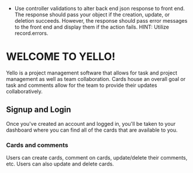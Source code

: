 - Use controller validations to alter back end json response to front end. The response should pass your object if the creation, update, or deletion succeeds. However, the response should pass error messages to the front end and display them if the action fails. HINT: Utilize record.errors.


# WELCOME TO YELLO!
Yello is a project management software that allows for task and project management as well as team collaboration. Cards house an overall goal or task and comments allow for the team to provide their updates collaboratively. 

## Signup and Login
Once you've created an account and logged in, you'll be taken to your dashboard where you can find all of the cards that are available to you. 

### Cards and comments
Users can create cards, comment on cards, update/delete their comments, etc. Users can also update and delete cards.

